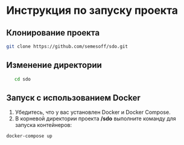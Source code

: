 # Инструкция по запуску проекта

## Клонирование проекта
```sh
git clone https://github.com/semesoff/sdo.git
```

## Изменение директории
```sh
   cd sdo
```

## Запуск с использованием Docker
1. Убедитесь, что у вас установлен Docker и Docker Compose.
2. В корневой директории проекта **/sdo**  выполните команду для запуска контейнеров:
```sh
docker-compose up
```